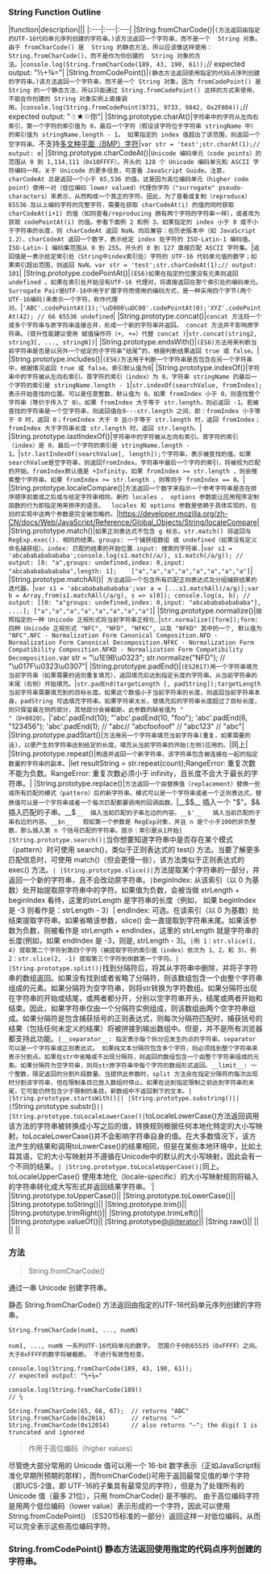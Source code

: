 ### String Function Outline
|function|description|||
|:---|:---|:---|
|String.fromCharCode()|`(方法返回由指定的UTF-16代码单元序列创建的字符串。)该方法返回一个字符串，而不是一个  String 对象。由于 fromCharCode() 是  String 的静态方法，所以应该像这样使用：String.fromCharCode()，而不是作为你创建的  String 对象的方法。`|`console.log(String.fromCharCode(189, 43, 190, 61));`\/\/ expected output: "½+¾="|
|String.fromCodePoint()|`(静态方法返回使用指定的代码点序列创建的字符串。)该方法返回一个字符串，而不是一个 String 对象。因为 fromCodePoint() 是 String 的一个静态方法，所以只能通过 String.fromCodePoint() 这样的方式来使用，不能在你创建的 String 对象实例上直接调用。`|`console.log(String.fromCodePoint(9731, 9733, 9842, 0x2F804));`\/\/ expected output: "☃★♲你"|
|String.prototype.charAt()|`字符串中的字符从左向右索引，第一个字符的索引值为 0，最后一个字符（假设该字符位于字符串 stringName 中）的索引值为 stringName.length - 1。 如果指定的 index 值超出了该范围，则返回一个空字符串。`不支持[多文种平面（BMP）字符](https://zh.wikipedia.org/wiki/Unicode%E5%AD%97%E7%AC%A6%E5%B9%B3%E9%9D%A2%E6%98%A0%E5%B0%84#.E5.9F.BA.E6.9C.AC.E5.A4.9A.E6.96.87.E7.A7.8D.E5.B9.B3.E9.9D.A2)|`var str = 'test';str.charAt(1);// output: e`|
|String.prototype.charCodeAt()|`Unicode 编码单元（code points）的范围从 0 到 1,114,111（0x10FFFF）。开头的 128 个 Unicode 编码单元和 ASCII 字符编码一样。关于 Unicode 的更多信息，可查看 JavaScript Guide。注意，charCodeAt 总是返回一个小于 65,536 的值。这是因为高位编码单元（higher code point）使用一对（低位编码 lower valued）代理伪字符（"surrogate" pseudo-characters）来表示，从而构成一个真正的字符。因此，为了查看或复制（reproduce）65536 及以上编码字符的完整字符，需要在获取 charCodeAt(i) 的值的同时获取 charCodeAt(i+1) 的值（如同查看/reproducing 拥有两个字符的字符串一样），或者改为获取 codePointAt(i) 的值。参看下面例 2 和例 3。如果指定的 index 小于 0 或不小于字符串的长度，则 charCodeAt 返回 NaN。向后兼容：在历史版本中（如 JavaScript 1.2），charCodeAt 返回一个数字，表示给定 index 处字符的 ISO-Latin-1 编码值。ISO-Latin-1 编码集范围从 0 到 255。开头的 0 到 127 直接匹配 ASCII 字符集。`|`返回值是一表示给定索引处（String中index索引处）字符的 UTF-16 代码单元值的数字；如果索引超出范围，则返回 NaN。var str = 'test';str.charCodeAt(1);// output: 101`|
|String.prototype.codePointAt()|`(ES6)如果在指定的位置没有元素则返回 undefined 。如果在索引处开始没有UTF-16 代理对，将直接返回在那个索引处的编码单元。Surrogate Pair是UTF-16中用于扩展字符而使用的编码方式，是一种采用四个字节(两个UTF-16编码)来表示一个字符，称作代理对。`|`'ABC'.codePointAt(1);'\uD800\uDC00'.codePointAt(0);'XYZ'.codePointAt(42); // 66 65536 undefined`|
|String.prototype.concat()|`concat 方法将一个或多个字符串与原字符串连接合并，形成一个新的字符串并返回。 concat 方法并不影响原字符串。(提升性能建议使用 赋值操作符（+, +=）代替 concat )`|`str.concat(string2, string3[, ..., stringN])`|
|String.prototype.endsWith()|`(ES6)方法用来判断当前字符串是否是以另外一个给定的子字符串“结尾”的，根据判断结果返回 true 或 false。`|
|String.prototype.includes()|`(ES6)方法用于判断一个字符串是否包含在另一个字符串中，根据情况返回 true 或 false。索引默认值为0`|
|String.prototype.indexOf()|`字符串中的字符被从左向右索引。首字符的索引（index）为 0，字符串 stringName 的最后一个字符的索引是 stringName.length - 1`|`str.indexOf(searchValue, fromIndex);表示开始查找的位置。可以是任意整数，默认值为 0。如果 fromIndex 小于 0，则查找整个字符串（等价于传入了 0）。如果 fromIndex 大于等于 str.length，则必返回 -1。若被查找的字符串是一个空字符串，则返回值在0---str.length 之间，即：fromIndex 小于等于 0 时，返回 0；fromIndex 大于 0 且小于等于 str.length 时，返回 fromIndex；fromIndex 大于字符串长度 str.length 时，返回 str.length。`|
|String.prototype.lastIndexOf()|`字符串中的字符被从左向右索引。首字符的索引（index）是 0，最后一个字符的索引是 stringName.length - 1。`|`str.lastIndexOf(searchValue[, length]);个字符串，表示被查找的值。如果searchValue是空字符串，则返回fromIndex。字符串中最后一个字符的索引，将被视为匹配的开始。fromIndex默认值是 +Infinity。如果 fromIndex >= str.length ，则会搜索整个字符串。如果 fromIndex >= str.length ，则等同于 fromIndex == 0。`|
|String.prototype.localeCompare()|`方法返回一个数字来指示一个参考字符串是否在排序顺序前面或之后或与给定字符串相同。新的 locales 、 options 参数能让应用程序定制函数的行为即指定用来排序的语言。  locales 和 options 参数是依赖于具体实现的，在旧的实现中这两个参数是完全被忽略的。`|https://developer.mozilla.org/zh-CN/docs/Web/JavaScript/Reference/Global_Objects/String/localeCompare|
|String.prototype.match()|`如果正则表达式不包含 g 标志，str.match() 将返回与 RegExp.exec(). 相同的结果。groups: 一个捕获组数组 或 undefined（如果没有定义命名捕获组）。index: 匹配的结果的开始位置.input: 搜索的字符串.`|`var s1 = 'abcababababababa';console.log(s1.match(/a/), s1.match(/a/g)); // output: [0: "a",groups: undefined,index: 0,input: "abcababababababa",length: 1];    ["a","a","a","a","a","a","a","a"]`|
|String.prototype.matchAll()|` 方法返回一个包含所有匹配正则表达式及分组捕获结果的迭代器。`|`var s1 = 'abcababababababa';var a = [...s1.matchAll(/a/g)];var b = Array.from(s1.matchAll(/a/g), s => s[0]); console.log(a, b); // output: [[0: "a"groups: undefined,index: 0,input: "abcababababababa"], ....]; ["a","a","a","a","a","a","a","a"]`|
|String.prototype.normalize()|`按照指定的一种 Unicode 正规形式将当前字符串正规化.`|`str.normalize([form]);form: 四种 Unicode 正规形式 "NFC", "NFD", "NFKC", 以及 "NFKD" 其中的一个, 默认值为 "NFC".NFC - Normalization Form Canonical Composition.NFD - Normalization Form Canonical Decomposition.NFKC - Normalization Form Compatibility Composition.NFKD - Normalization Form Compatibility Decomposition.`var str = "\u1E9B\u0323"; str.normalize("NFD"); // "\u017F\u0323\u0307"|
|String.prototype.padEnd()|`(ES2017)用一个字符串填充当前字符串（如果需要的话则重复填充），返回填充后达到指定长度的字符串。从当前字符串的末尾（右侧）开始填充。`|`str.padEnd(targetLength [, padString]);targetLength当前字符串需要填充到的目标长度。如果这个数值小于当前字符串的长度，则返回当前字符串本身。padString 可选填充字符串。如果字符串太长，使填充后的字符串长度超过了目标长度，则只保留最左侧的部分，其他部分会被截断。此参数的缺省值为 " "（U+0020）。`|'abc'.padEnd(10);  "'abc'.padEnd(10, "foo");   'abc'.padEnd(6, "123456"); 'abc'.padEnd(1);  // "abc// "abcfoofoof" // "abc123" // "abc"|
|String.prototype.padStart()|`方法用另一个字符串填充当前字符串(重复，如果需要的话)，以便产生的字符串达到给定的长度。填充从当前字符串的开始(左侧)应用的。`|同上|
|String.prototype.repeat()|`构造并返回一个新字符串，该字符串包含被连接在一起的指定数量的字符串的副本。`|let resultString = str.repeat(count);RangeError: 重复次数不能为负数。RangeError: 重复次数必须小于 infinity，且长度不会大于最长的字符串。|
|String.prototype.replace()|`方法返回一个由替换值（replacement）替换一些或所有匹配的模式（pattern）后的新字符串。模式可以是一个字符串或者一个正则表达式，替换值可以是一个字符串或者一个每次匹配都要调用的回调函数。`|__$$__	插入一个 "$"。$&	插入匹配的子串。__$`__	插入当前匹配的子串左边的内容。__$'__	插入当前匹配的子串右边的内容。__$n__	假如第一个参数是 RegExp对象，并且 n 是个小于100的非负整数，那么插入第 n 个括号匹配的字符串。提示：索引是从1开始|
|String.prototype.search()|`当你想要知道字符串中是否存在某个模式（pattern）时可使用 search()，类似于正则表达式的 test() 方法。当要了解更多匹配信息时，可使用 match()（但会更慢一些），该方法类似于正则表达式的 exec() 方法。`|
|String.prototype.slice()|`方法提取某个字符串的一部分，并返回一个新的字符串，且不会改动原字符串。`|`beginIndex: 从该索引（以 0 为基数）处开始提取原字符串中的字符。如果值为负数，会被当做 strLength + beginIndex 看待，这里的strLength 是字符串的长度（例如， 如果 beginIndex 是 -3 则看作是：strLength - 3）| endIndex: 可选。在该索引（以 0 为基数）处结束提取字符串。如果省略该参数，slice() 会一直提取到字符串末尾。如果该参数为负数，则被看作是 strLength + endIndex，这里的 strLength 就是字符串的长度(例如，如果 endIndex 是 -3，则是, strLength - 3)。`|例 1：str.slice(1, 4) 提取第二个字符到第四个字符（被提取字符的索引值（index）依次为 1、2，和 3）。例 2：str.slice(2, -1) 提取第三个字符到倒数第一个字符。|
|String.prototype.split()|`找到分隔符后，将其从字符串中删除，并将子字符串的数组返回。如果没有找到或者省略了分隔符，则该数组包含一个由整个字符串组成的元素。如果分隔符为空字符串，则将str转换为字符数组。如果分隔符出现在字符串的开始或结尾，或两者都分开，分别以空字符串开头，结尾或两者开始和结束。因此，如果字符串仅由一个分隔符实例组成，则该数组由两个空字符串组成。如果分隔符是包含捕获括号的正则表达式，则每次分隔符匹配时，捕获括号的结果（包括任何未定义的结果）将被拼接到输出数组中。但是，并不是所有浏览器都支持此功能。`|__separator__: 指定表示每个拆分应发生的点的字符串。separator 可以是一个字符串或正则表达式。 如果纯文本分隔符包含多个字符，则必须找到整个字符串来表示分割点。如果在str中省略或不出现分隔符，则返回的数组包含一个由整个字符串组成的元素。如果分隔符为空字符串，则将str原字符串中每个字符的数组形式返回。__limit__: 一个整数，限定返回的分割片段数量。当提供此参数时，split 方法会在指定分隔符的每次出现时分割该字符串，但在限制条目已放入数组时停止。如果在达到指定限制之前达到字符串的末尾，它可能仍然包含少于限制的条目。新数组中不返回剩下的文本。|
|String.prototype.startsWith()||
|String.prototype.substring()||
|`!String.prototype.substr()`||
|String.prototype.toLocaleLowerCase()|`toLocaleLowerCase()方法返回调用该方法的字符串被转换成小写之后的值，转换规则根据任何本地化特定的大小写映射。toLocaleLowerCase()并不会影响字符串自身的值。在大多数情况下，该方法产生的结果和调用toLowerCase()的结果相同，但是在某些本地环境中，比如土耳其语，它的大小写映射并不遵循在Unicode中的默认的大小写映射，因此会有一个不同的结果。`|
|String.prototype.toLocaleUpperCase()|`同上。toLocaleUpperCase() 使用本地化（locale-specific）的大小写映射规则将输入的字符串转化成大写形式并返回结果字符串。`|
|String.prototype.toUpperCase()||
|String.prototype.toLowerCase()||
|String.prototype.toString()||
|String.prototype.trim()||
|String.prototype.trimRight()||
|String.prototype.trimLeft()||
|String.prototype.valueOf()||
|String.prototype[@@iterator]()||
|String.raw()||
||
||
||


### 方法

>String.fromCharCode()  
 
  通过一串 Unicode 创建字符串。

  静态 String.fromCharCode() 方法返回由指定的UTF-16代码单元序列创建的字符串。

  `String.fromCharCode(num1, ..., numN) `

  `num1, ..., numN
一系列UTF-16代码单元的数字。 范围介于0到65535（0xFFFF）之间。 大于0xFFFF的数字将被截断。 不进行有效性检查。`

```
console.log(String.fromCharCode(189, 43, 190, 61));
// expected output: "½+¾="

console.log(String.fromCharCode(189))
// ½

String.fromCharCode(65, 66, 67);  // returns "ABC"
String.fromCharCode(0x2014)       // returns "—"
String.fromCharCode(0x12014)      // also returns "—"; the digit 1 is truncated and ignored
```

>作用于高位编码（higher values）

尽管绝大部分常用的 Unicode 值可以用一个 16-bit 数字表示（正如JavaScript标准化早期所预期的那样），而fromCharCode()可用于返回最常见值的单个字符（即UCS-2值，即 UTF-16的子集具有最常见的字符），但是为了处理所有的 Unicode 值（最多 21位），只用 fromCharCode() 是不够的。  由于高位编码字符是用两个低位编码（lower value）表示形成的一个字符，因此可以使用String.fromCodePoint() （ES2015标准的一部分）返回这样一对低位编码，从而可以完全表示这些高位编码字符。

### String.fromCodePoint() 静态方法返回使用指定的代码点序列创建的字符串。